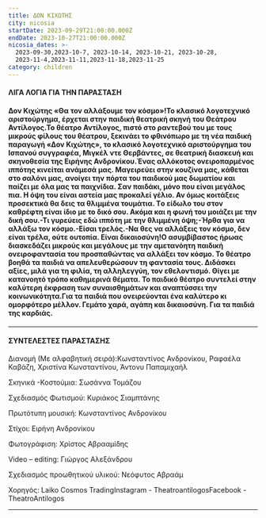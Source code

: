 ```yaml
---
title: ΔΟΝ ΚΙΧΩΤΗΣ
city: nicosia
startDate: 2023-09-29T21:00:00.000Z
endDate: 2023-10-27T21:00:00.000Z
nicosia_dates: >-
  2023-09-30,2023-10-7, 2023-10-14, 2023-10-21, 2023-10-28,
  2023-11-4,2023-11-11,2023-11-18,2023-11-25
category: children
---
```


#### ΛΙΓΑ ΛΟΓΙΑ ΓΙΑ ΤΗΝ ΠΑΡΑΣΤΑΣΗ

#### Δον Κιχώτης «Θα τον αλλάξουμε τον κόσμο»!Το κλασικό λογοτεχνικό αριστούργημα, έρχεται στην παιδική θεατρική σκηνή του Θεάτρου Αντίλογος.Το θέατρο Αντίλογος, πιστό στο ραντεβού του με τους μικρούς φίλους του θέατρου, ξεκινάει το φθινόπωρο με τη νέα παιδική παραγωγή «Δον Κιχώτης», το κλασικό λογοτεχνικό αριστούργημα του Ισπανού συγγραφέα, Μιγκέλ ντε Θερβάντες, σε θεατρική διασκευή και σκηνοθεσία της Ειρήνης Ανδρονίκου.Ένας αλλόκοτος ονειροπαρμένος ιππότης κινείται ανάμεσά μας. Μαγειρεύει στην κουζίνα μας, κάθεται στο σαλόνι μας, ανοίγει την πόρτα του παιδικού μας δωματίου και παίζει με όλα μας τα παιχνίδια. Σαν παιδάκι, μόνο που είναι μεγάλος πια. Η όψη του είναι αστεία μας προκαλεί γέλιο. Αν όμως κοιτάξεις προσεκτικά θα δεις τα θλιμμένα τουμάτια. Tο είδωλο του στον καθρέφτη είναι ίδιο με το δικό σου. Ακόμα και η φωνή του μοιάζει με την δική σου.-Τι γυρεύεις εδώ ιππότη με την θλιμμένη όψη;-Ήρθα για να αλλάξω τον κόσμο.-Είσαι τρελός.-Να θες να αλλάξεις τον κόσμο, δεν είναι τρέλα, ούτε ουτοπία. Είναι δικαιοσύνη!Ο ασυμβίβαστος ήρωας διασκεδάζει μικρούς και μεγάλους με την αμετανόητη παιδική ονειροφαντασία του προσπαθώντας να αλλάξει τον κόσμο. Το θέατρο βοηθά τα παιδιά να απελευθερώσουν τη φαντασία τους. Διδάσκει αξίες, μιλά για τη φιλία, τη αλληλεγγύη, τον εθελοντισμό. Θίγει με κατανοητό τρόπο καθημερινά θέματα. Το παιδικό θέατρο συντελεί στην καλύτερη έκφραση των συναισθημάτων και αναπτύσσει την κοινωνικότητα.Για τα παιδιά που ονειρεύονται ένα καλύτερο κι ομορφότερο μέλλον. Γεμάτο χαρά, αγάπη και δικαιοσύνη. Για τα παιδιά της καρδιάς.

***

#### ΣΥΝΤΕΛΕΣΤΕΣ ΠΑΡΑΣΤΑΣΗΣ

Διανομή (Με αλφαβητική σειρά):Κωνσταντίνος Ανδρονίκου, Ραφαέλα Καβάζη, Χριστίνα Κωνσταντίνου, Άντονυ Παπαμιχαήλ

Σκηνικά -Κοστούμια: Σωσάννα Τομάζου

Σχεδιασμός Φωτισμού: Κυριάκος Σιαμπτάνης

Πρωτότυπη μουσική: Κωνσταντίνος Ανδρονίκου

Στίχοι: Ειρήνη Ανδρονίκου

Φωτογράφιση: Χρίστος Αβρααμίδης

Video – editing: Γιώργος Αλεξάνδρου

Σχεδιασμός προωθητικού υλικού: Νεόφυτος Αβραάμ

Χορηγός: Laiko Cosmos TradingInstagram - ΤheatroantilogosFacebook - TheatroAntilogos

***

